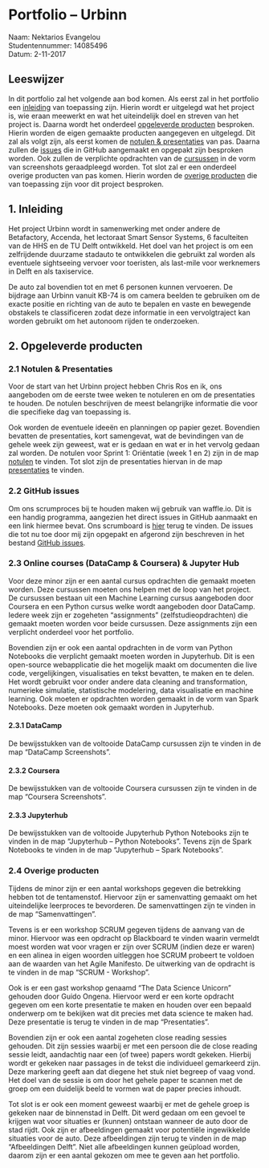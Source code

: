 # Portfolio – Urbinn 

Naam:	Nektarios Evangelou <br >
Studentennummer: 	14085496 <br >
Datum: 	2-11-2017 <br >

## Leeswijzer

In dit portfolio zal het volgende aan bod komen. Als eerst zal in het portfolio een [inleiding](#inleiding) van toepassing zijn. 
Hierin wordt er uitgelegd wat het project is, wie eraan meewerkt en wat het uiteindelijk doel en streven van het project is. 
Daarna wordt het onderdeel [opgeleverde producten](#opgeleverde_producten) besproken. 
Hierin worden de eigen gemaakte producten aangegeven en uitgelegd. 
Dit zal als volgt zijn, als eerst komen de [notulen & presentaties](#notulen_presentaties) van pas. 
Daarna zullen de [issues](#github_issues) die in GitHub aangemaakt en opgepakt zijn besproken worden. 
Ook zullen de verplichte opdrachten van de [cursussen](#online_courses) in de vorm van screenshots geraadpleegd worden. 
Tot slot zal er een onderdeel overige producten van pas komen. 
Hierin worden de [overige producten](#overige_producten) die van toepassing zijn voor dit project besproken.

## 1.	Inleiding<a name="inleiding"></a>

Het project Urbinn wordt in samenwerking met onder andere de Betafactory, Accenda, het lectoraat Smart Sensor Systems, 6 faculteiten van de HHS en de TU Delft ontwikkeld. 
Het doel van het project is om een zelfrijdende duurzame stadauto te ontwikkelen die gebruikt zal worden als eventuele sightseeing vervoer voor toeristen, als last-mile voor werknemers in Delft en als taxiservice. 

De auto zal bovendien tot en met 6 personen kunnen vervoeren. De bijdrage aan Urbinn vanuit KB-74 is om camera beelden te gebruiken om de exacte positie en richting van de auto te bepalen en vaste en bewegende obstakels te classificeren zodat deze informatie in een vervolgtraject kan worden gebruikt om het autonoom rijden te onderzoeken.

## 2.	Opgeleverde producten<a name="opgeleverde_producten"></a>

### 2.1	Notulen & Presentaties<a name="notulen_presentaties"></a>

Voor de start van het Urbinn project hebben Chris Ros en ik, ons aangeboden om de eerste twee weken te notuleren en om de presentaties te houden. De notulen beschrijven de meest belangrijke informatie die voor die specifieke dag van toepassing is. 

Ook worden de eventuele ideeën en planningen op papier gezet. Bovendien bevatten de presentaties, kort samengevat, wat de bevindingen van de gehele week zijn geweest, wat er is gedaan en wat er in het vervolg gedaan zal worden. De notulen voor Sprint 1: Oriëntatie (week 1 en 2) zijn in de map [notulen](https://github.com/NektariosEvangelou/KB-74-Urbinn-Portfolio/tree/master/Notulen) te vinden. Tot slot zijn de presentaties hiervan in de map [presentaties](https://github.com/NektariosEvangelou/KB-74-Urbinn-Portfolio/tree/master/Presentaties) te vinden. 

### 2.2 GitHub issues<a name="github_issues"></a>

Om ons scrumproces bij te houden maken wij gebruik van waffle.io. Dit is een handig programma, aangezien het direct issues in GitHub aanmaakt en een link hiermee bevat. Ons scrumboard is [hier](https://waffle.io/urbinn/urbinn) terug te vinden. De issues die tot nu toe door mij zijn opgepakt en afgerond zijn beschreven in het bestand [GitHub issues](https://github.com/NektariosEvangelou/KB-74-Urbinn-Portfolio/blob/master/GitHub%20Issues/GitHub%20-%20Issues.docx).

### 2.3 Online courses (DataCamp & Coursera) & Jupyter Hub<a name="online_courses"></a>

Voor deze minor zijn er een aantal cursus opdrachten die gemaakt moeten worden. 
Deze cursussen moeten ons helpen met de loop van het project. 
De cursussen bestaan uit een Machine Learning cursus aangeboden door Coursera en een Python cursus welke wordt aangeboden door DataCamp. 
Iedere week zijn er zogeheten “assignments” (zelfstudieopdrachten) die gemaakt moeten worden voor beide cursussen. 
Deze assignments zijn een verplicht onderdeel voor het portfolio. 

Bovendien zijn er ook een aantal opdrachten in de vorm van Python Notebooks die verplicht gemaakt moeten worden in Jupyterhub. 
Dit is een open-source webapplicatie die het mogelijk maakt om documenten die live code, vergelijkingen, visualisaties en tekst bevatten, te maken en te delen. 
Het wordt gebruikt voor onder andere data cleaning and transformation, numerieke simulatie, statistische modelering, data visualisatie en machine learning. 
Ook moeten er opdrachten worden gemaakt in de vorm van Spark Notebooks. Deze moeten ook gemaakt worden in Jupyterhub. 

#### 2.3.1 DataCamp

De bewijsstukken van de voltooide DataCamp cursussen zijn te vinden in de map “DataCamp Screenshots”. 

#### 2.3.2 Coursera 

De bewijsstukken van de voltooide Coursera cursussen zijn te vinden in de map “Coursera Screenshots”. 

#### 2.3.3 Jupyterhub 

De bewijsstukken van de voltooide Jupyterhub Python Notebooks zijn te vinden in de map “Jupyterhub – Python Notebooks”. Tevens zijn de Spark Notebooks te vinden in de map “Jupyterhub – Spark Notebooks”.

### 2.4 Overige producten<a name="overige_producten"></a>

Tijdens de minor zijn er een aantal workshops gegeven die betrekking hebben tot de tentamenstof. Hiervoor zijn er samenvatting gemaakt om het uiteindelijke leerproces te bevorderen. De samenvattingen zijn te vinden in de map “Samenvattingen”. 

Tevens is er een workshop SCRUM gegeven tijdens de aanvang van de minor. Hiervoor was een opdracht op Blackboard te vinden waarin vermeldt moest worden wat voor vragen er zijn over SCRUM (indien deze er waren) en een alinea in eigen woorden uitleggen hoe SCRUM probeert te voldoen aan de waarden van het Agile Manifesto. De uitwerking van de opdracht is te vinden in de map “SCRUM - Workshop”. 

Ook is er een gast workshop genaamd “The Data Science Unicorn” gehouden door Guido Ongena. Hiervoor werd er een korte opdracht gegeven om een korte presentatie te maken en houden over een bepaald onderwerp om te bekijken wat dit precies met data science te maken had. Deze presentatie is terug te vinden in de map “Presentaties”.

Bovendien zijn er ook een aantal zogeheten close reading sessies gehouden. Dit zijn sessies waarbij er met een persoon die de close reading sessie leidt, aandachtig naar een (of twee) papers wordt gekeken. Hierbij wordt er gekeken naar passages in de tekst die individueel gemarkeerd zijn. Deze markering geeft aan dat diegene het stuk niet begreep of vaag vond. Het doel van de sessie is om door het gehele paper te scannen met de groep om een duidelijk beeld te vormen wat de paper precies inhoudt. 

Tot slot is er ook een moment geweest waarbij er met de gehele groep is gekeken naar de binnenstad in Delft. Dit werd gedaan om een gevoel te krijgen wat voor situaties er (kunnen) ontstaan wanneer de auto door de stad rijdt. Ook zijn er afbeeldingen gemaakt voor potentiële ingewikkelde situaties voor de auto. Deze afbeeldingen zijn terug te vinden in de map “Afbeeldingen Delft”. Niet alle afbeeldingen kunnen geüpload worden, daarom zijn er een aantal gekozen om mee te geven aan het portfolio.  

